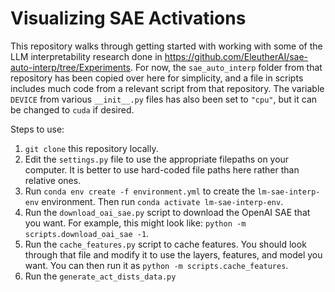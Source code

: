 # Visualizing SAE Activations

This repository walks through getting started with working with some of the LLM interpretability research done in https://github.com/EleutherAI/sae-auto-interp/tree/Experiments. For now, the `sae_auto_interp` folder from that repository has been copied over here for simplicity, and a file in scripts includes much code from a relevant script from that repository. The variable `DEVICE` from various `__init__.py` files has also been set to `"cpu"`, but it can be changed to `cuda` if desired. 

Steps to use:
1. `git clone` this repository locally.
2. Edit the `settings.py` file to use the appropriate filepaths on your computer. It is better to use hard-coded file paths here rather than relative ones.
3. Run `conda env create -f environment.yml` to create the `lm-sae-interp-env` environment. Then run `conda activate lm-sae-interp-env`.
4. Run the `download_oai_sae.py` script to download the OpenAI SAE that you want. For example, this might look like:
`python -m scripts.download_oai_sae -1`.
5. Run the `cache_features.py` script to cache features. You should look through that file and modify it to use the layers, features, and model you want. You can then run it as `python -m scripts.cache_features`.
6. Run the `generate_act_dists_data.py`